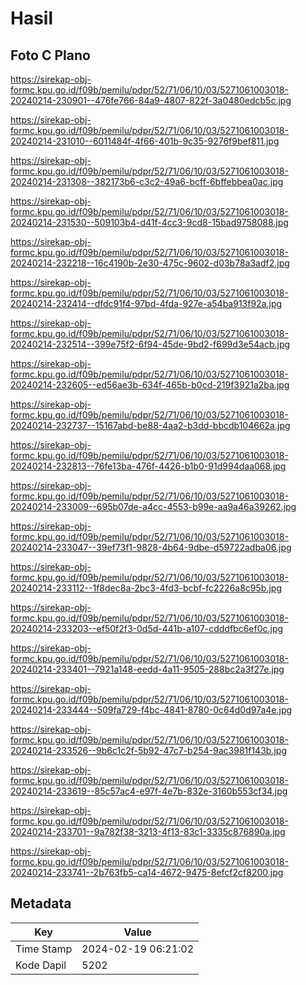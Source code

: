 # Hasil

## Foto C Plano

https://sirekap-obj-formc.kpu.go.id/f09b/pemilu/pdpr/52/71/06/10/03/5271061003018-20240214-230901--476fe766-84a9-4807-822f-3a0480edcb5c.jpg

https://sirekap-obj-formc.kpu.go.id/f09b/pemilu/pdpr/52/71/06/10/03/5271061003018-20240214-231010--6011484f-4f66-401b-9c35-9276f9bef811.jpg

https://sirekap-obj-formc.kpu.go.id/f09b/pemilu/pdpr/52/71/06/10/03/5271061003018-20240214-231308--382173b6-c3c2-49a6-bcff-6bffebbea0ac.jpg

https://sirekap-obj-formc.kpu.go.id/f09b/pemilu/pdpr/52/71/06/10/03/5271061003018-20240214-231530--509103b4-d41f-4cc3-9cd8-15bad9758088.jpg

https://sirekap-obj-formc.kpu.go.id/f09b/pemilu/pdpr/52/71/06/10/03/5271061003018-20240214-232218--16c4190b-2e30-475c-9602-d03b78a3adf2.jpg

https://sirekap-obj-formc.kpu.go.id/f09b/pemilu/pdpr/52/71/06/10/03/5271061003018-20240214-232414--dfdc91f4-97bd-4fda-927e-a54ba913f92a.jpg

https://sirekap-obj-formc.kpu.go.id/f09b/pemilu/pdpr/52/71/06/10/03/5271061003018-20240214-232514--399e75f2-6f94-45de-9bd2-f699d3e54acb.jpg

https://sirekap-obj-formc.kpu.go.id/f09b/pemilu/pdpr/52/71/06/10/03/5271061003018-20240214-232605--ed56ae3b-634f-465b-b0cd-219f3921a2ba.jpg

https://sirekap-obj-formc.kpu.go.id/f09b/pemilu/pdpr/52/71/06/10/03/5271061003018-20240214-232737--15167abd-be88-4aa2-b3dd-bbcdb104662a.jpg

https://sirekap-obj-formc.kpu.go.id/f09b/pemilu/pdpr/52/71/06/10/03/5271061003018-20240214-232813--76fe13ba-476f-4426-b1b0-91d994daa068.jpg

https://sirekap-obj-formc.kpu.go.id/f09b/pemilu/pdpr/52/71/06/10/03/5271061003018-20240214-233009--695b07de-a4cc-4553-b99e-aa9a46a39262.jpg

https://sirekap-obj-formc.kpu.go.id/f09b/pemilu/pdpr/52/71/06/10/03/5271061003018-20240214-233047--39ef73f1-9828-4b64-9dbe-d59722adba06.jpg

https://sirekap-obj-formc.kpu.go.id/f09b/pemilu/pdpr/52/71/06/10/03/5271061003018-20240214-233112--1f8dec8a-2bc3-4fd3-bcbf-fc2226a8c95b.jpg

https://sirekap-obj-formc.kpu.go.id/f09b/pemilu/pdpr/52/71/06/10/03/5271061003018-20240214-233203--ef50f2f3-0d5d-441b-a107-cdddfbc6ef0c.jpg

https://sirekap-obj-formc.kpu.go.id/f09b/pemilu/pdpr/52/71/06/10/03/5271061003018-20240214-233401--7921a148-eedd-4a11-9505-288bc2a3f27e.jpg

https://sirekap-obj-formc.kpu.go.id/f09b/pemilu/pdpr/52/71/06/10/03/5271061003018-20240214-233444--509fa729-f4bc-4841-8780-0c64d0d97a4e.jpg

https://sirekap-obj-formc.kpu.go.id/f09b/pemilu/pdpr/52/71/06/10/03/5271061003018-20240214-233526--9b6c1c2f-5b92-47c7-b254-9ac3981f143b.jpg

https://sirekap-obj-formc.kpu.go.id/f09b/pemilu/pdpr/52/71/06/10/03/5271061003018-20240214-233619--85c57ac4-e97f-4e7b-832e-3160b553cf34.jpg

https://sirekap-obj-formc.kpu.go.id/f09b/pemilu/pdpr/52/71/06/10/03/5271061003018-20240214-233701--9a782f38-3213-4f13-83c1-3335c876890a.jpg

https://sirekap-obj-formc.kpu.go.id/f09b/pemilu/pdpr/52/71/06/10/03/5271061003018-20240214-233741--2b763fb5-ca14-4672-9475-8efcf2cf8200.jpg


## Metadata

| Key        | Value               |
| ---------- | ------------------- |
| Time Stamp | 2024-02-19 06:21:02 |
| Kode Dapil | 5202                |



